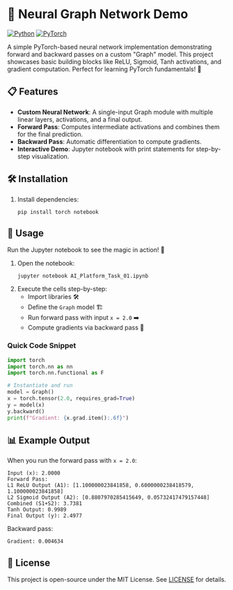 # 🧠 Neural Graph Network Demo

[![Python](https://img.shields.io/badge/Python-3.8%2B-blue)](https://www.python.org/) [![PyTorch](https://img.shields.io/badge/PyTorch-2.0%2B-orange)](https://pytorch.org/)

A simple PyTorch-based neural network implementation demonstrating forward and backward passes on a custom "Graph" model. This project showcases basic building blocks like ReLU, Sigmoid, Tanh activations, and gradient computation. Perfect for learning PyTorch fundamentals! 🚀

## 📋 Features
- **Custom Neural Network**: A single-input Graph module with multiple linear layers, activations, and a final output.
- **Forward Pass**: Computes intermediate activations and combines them for the final prediction.
- **Backward Pass**: Automatic differentiation to compute gradients.
- **Interactive Demo**: Jupyter notebook with print statements for step-by-step visualization.

## 🛠️ Installation
1. Install dependencies:
   ```
   pip install torch notebook
   ```

## 📖 Usage
Run the Jupyter notebook to see the magic in action! 📓

1. Open the notebook:
   ```
   jupyter notebook AI_Platform_Task_01.ipynb
   ```
2. Execute the cells step-by-step:
   - Import libraries 🛠️
   - Define the `Graph` model 🏗️
   - Run forward pass with input `x = 2.0` ➡️
   - Compute gradients via backward pass 🔄

### Quick Code Snippet
```python
import torch
import torch.nn as nn
import torch.nn.functional as F

# Instantiate and run
model = Graph()
x = torch.tensor(2.0, requires_grad=True)
y = model(x)
y.backward()
print(f"Gradient: {x.grad.item():.6f}")
```

## 📊 Example Output
When you run the forward pass with `x = 2.0`:

```
Input (x): 2.0000
Forward Pass:
L1 ReLU Output (A1): [1.100000023841858, 0.6000000238418579, 1.100000023841858]
L2 Sigmoid Output (A2): [0.8807970285415649, 0.05732417479157448]
Combined (S1+S2): 3.7381
Tanh Output: 0.9989
Final Output (y): 2.4977
```

Backward pass:
```
Gradient: 0.004634
```

## 📄 License
This project is open-source under the MIT License. See [LICENSE](LICENSE.txt) for details.

